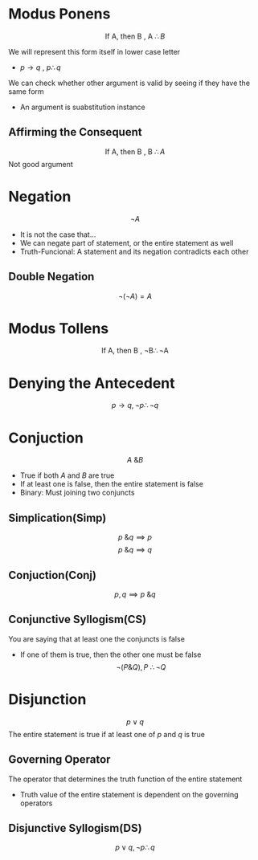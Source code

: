 # Modus Ponens
$$\text{If A, then B , A  }\therefore B$$

We will represent this form itself in lower case letter
- $p\to q\text{ , } p \therefore q$

We can check whether other argument is valid by seeing if they have the same form
- An argument is suabstitution instance

## Affirming the Consequent
$$\text{If A, then B , B  }\therefore A$$
Not good argument

# Negation
$$\neg A$$
- It is not the case that...
- We can negate part of statement, or the entire statement as well
- Truth-Funcional: A statement and its negation contradicts each other

## Double Negation
$$\neg(\neg A)=A$$

# Modus Tollens
$$\text{If A, then B , }\neg \text{B}\therefore \neg \text{A}$$

# Denying the Antecedent
$$p\to q, \neg p\therefore \neg q$$

# Conjuction
$$A\text{ \& }B$$
- True if both $A$ and $B$ are true
- If at least one is false, then the entire statement is false
- Binary: Must joining two conjuncts

## Simplication(Simp)
$$p\text{ \& }q\implies p$$
$$p\text{ \& }q\implies q$$

## Conjuction(Conj)
$$p,q\implies p\text{ \& }q$$

## Conjunctive Syllogism(CS)
You are saying that at least one the conjuncts is false
- If one of them is true, then the other one must be false
$$\neg(P\&Q), P\text{ } \therefore \neg Q$$
# Disjunction
$$p \lor q$$
The entire statement is true if at least one of $p$ and $q$ is true

## Governing Operator
The operator that determines the truth function of the entire statement
- Truth value of the entire statement is dependent on the governing operators


## Disjunctive Syllogism(DS)
$$p\lor q, \neg p \therefore q$$

